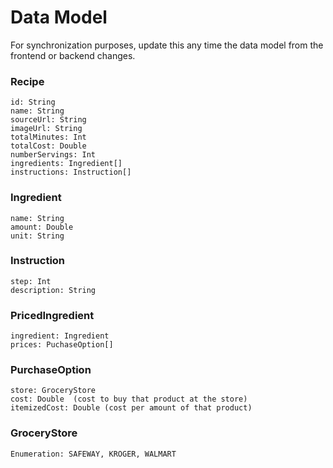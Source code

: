 # Data Model

For synchronization purposes, update this any time the data model from the frontend or backend changes.

### Recipe
```
id: String
name: String
sourceUrl: String
imageUrl: String
totalMinutes: Int
totalCost: Double
numberServings: Int
ingredients: Ingredient[]
instructions: Instruction[]
```

### Ingredient
```
name: String
amount: Double
unit: String
```

### Instruction
```
step: Int
description: String
```

### PricedIngredient
```
ingredient: Ingredient
prices: PuchaseOption[]
```

### PurchaseOption
```
store: GroceryStore
cost: Double  (cost to buy that product at the store)
itemizedCost: Double (cost per amount of that product)
```

### GroceryStore
```
Enumeration: SAFEWAY, KROGER, WALMART
```
